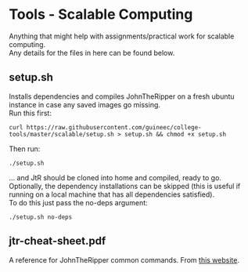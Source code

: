 # Tools - Scalable Computing  
Anything that might help with assignments/practical work for scalable computing.  
Any details for the files in here can be found below.  
  
## setup.sh  
Installs dependencies and compiles JohnTheRipper on a fresh ubuntu instance in case any saved images go missing.  
Run this first:  
```
curl https://raw.githubusercontent.com/guineec/college-tools/master/scalable/setup.sh > setup.sh && chmod +x setup.sh
```   
Then run:
```
./setup.sh
```  
... and JtR should be cloned into home and compiled, ready to go.
Optionally, the dependency installations can be skipped (this is useful if running on a local machine that has all dependencies satisfied).  
To do this just pass the no-deps argument:  
```
./setup.sh no-deps
```
    
## jtr-cheat-sheet.pdf
A reference for JohnTheRipper common commands. From [this website](https://countuponsecurity.files.wordpress.com/2016/09/jtr-cheat-sheet.pdf).  

    
